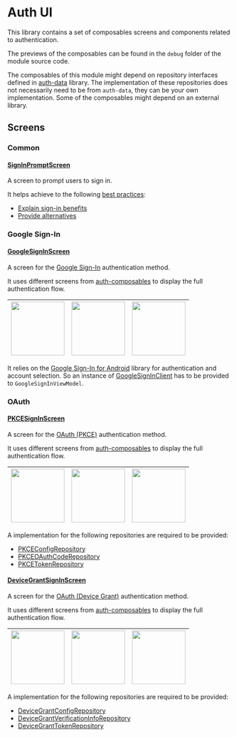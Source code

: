 # Auth UI

This library contains a set of composables screens and components related to authentication.

The previews of the composables can be found in the `debug` folder of the module source code.

The composables of this module might depend on repository interfaces defined
in [auth-data](auth-data.md)
library. The implementation of these repositories does not necessarily need to be from `auth-data`,
they can be your own implementation. Some of the composables might depend on an external library.

## Screens

### Common

#### [SignInPromptScreen](https://google.github.io/horologist/api/auth/ui/com.google.android.horologist.auth.ui.common.screens.prompt/-sign-in-prompt-screen.html)

A screen to prompt users to sign in.

It helps achieve to the following [best practices][best_practices]:

- [Explain sign-in benefits][explain_benefits]
- [Provide alternatives][provide_alternatives]

[best_practices]: https://developer.android.com/training/wearables/apps/auth-wear

[explain_benefits]: https://developer.android.com/training/wearables/design/sign-in#benefits

[provide_alternatives]: https://developer.android.com/training/wearables/design/sign-in#alternatives

### Google Sign-In

#### [GoogleSignInScreen](https://google.github.io/horologist/api/auth/ui/com.google.android.horologist.auth.ui.googlesignin.signin/-google-sign-in-screen.html)

A screen for
the [Google Sign-In](https://developer.android.com/training/wearables/apps/auth-wear#Google-Sign-in)
authentication method.

It uses different screens from [auth-composables](auth-composables.md) to display the full
authentication flow.

| <img src="https://media.githubusercontent.com/media/google/horologist/main/docs/auth-composables/sign_in_placeholder_screen.png" height="120" width="120" > | <img src="https://media.githubusercontent.com/media/google/horologist/main/docs/auth-composables/select_account_screen.png" height="120" width="120" > | <img src="https://media.githubusercontent.com/media/google/horologist/main/docs/auth-composables/signed_in_confirmation_dialog.png" height="120" width="120" > |
|:---------------------------------------------------------------------------------------------------------------------------------------------------:|:----------------------------------------------------------------------------------------------------------------------------------------------:|:------------------------------------------------------------------------------------------------------------------------------------------------------:|

It relies on
the [Google Sign-In for Android](https://developers.google.com/identity/sign-in/android/start)
library for authentication and account selection. So an instance
of [GoogleSignInClient](https://developers.google.com/android/reference/com/google/android/gms/auth/api/signin/GoogleSignInClient)
has to be provided to `GoogleSignInViewModel`.

### OAuth

#### [PKCESignInScreen](https://google.github.io/horologist/api/auth/ui/com.google.android.horologist.auth.ui.oauth.pkce.signin/-p-k-c-e-sign-in-screen.html)

A screen for
the [OAuth (PKCE)](https://developer.android.com/training/wearables/apps/auth-wear#pkce)
authentication method.

It uses different screens from [auth-composables](auth-composables.md) to display the full
authentication flow.

| <img src="https://media.githubusercontent.com/media/google/horologist/main/docs/auth-composables/sign_in_placeholder_screen.png" height="120" width="120" > | <img src="https://media.githubusercontent.com/media/google/horologist/main/docs/auth-composables/check_your_phone_screen.png" height="120" width="120" > | <img src="https://media.githubusercontent.com/media/google/horologist/main/docs/auth-composables/signed_in_confirmation_dialog.png" height="120" width="120" > |
|:---------------------------------------------------------------------------------------------------------------------------------------------------:|:------------------------------------------------------------------------------------------------------------------------------------------------:|:------------------------------------------------------------------------------------------------------------------------------------------------------:|

A implementation for the following repositories are required to be provided:

- [PKCEConfigRepository](https://google.github.io/horologist/api/auth/data/com.google.android.horologist.auth.data.oauth.pkce/-p-k-c-e-config-repository/index.html)
- [PKCEOAuthCodeRepository](https://google.github.io/horologist/api/auth/data/com.google.android.horologist.auth.data.oauth.pkce/-p-k-c-e-o-auth-code-repository/index.html)
- [PKCETokenRepository](https://google.github.io/horologist/api/auth/data/com.google.android.horologist.auth.data.oauth.pkce/-p-k-c-e-token-repository/index.html)

#### [DeviceGrantSignInScreen](https://google.github.io/horologist/api/auth/ui/com.google.android.horologist.auth.ui.oauth.devicegrant.signin/-device-grant-sign-in-screen.html)

A screen for
the [OAuth (Device Grant)](https://developer.android.com/training/wearables/apps/auth-wear#DAG)
authentication method.

It uses different screens from [auth-composables](auth-composables.md) to display the full
authentication flow.

| <img src="https://media.githubusercontent.com/media/google/horologist/main/docs/auth-composables/sign_in_placeholder_screen.png" height="120" width="120" > | <img src="https://media.githubusercontent.com/media/google/horologist/main/docs/auth-composables/check_your_phone_screen_code.png" height="120" width="120" > | <img src="https://media.githubusercontent.com/media/google/horologist/main/docs/auth-composables/signed_in_confirmation_dialog.png" height="120" width="120" > |
|:---------------------------------------------------------------------------------------------------------------------------------------------------:|:-----------------------------------------------------------------------------------------------------------------------------------------------------:|:------------------------------------------------------------------------------------------------------------------------------------------------------:|

A implementation for the following repositories are required to be provided:

- [DeviceGrantConfigRepository](https://google.github.io/horologist/api/auth/data/com.google.android.horologist.auth.data.oauth.devicegrant/-device-grant-config-repository/index.html)
- [DeviceGrantVerificationInfoRepository](https://google.github.io/horologist/api/auth/data/com.google.android.horologist.auth.data.oauth.devicegrant/-device-grant-verification-info-repository/index.html)
- [DeviceGrantTokenRepository](https://google.github.io/horologist/api/auth/data/com.google.android.horologist.auth.data.oauth.devicegrant/-device-grant-token-repository/index.html)
